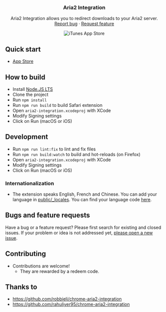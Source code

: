 <h3 align="center">Aria2 Integration</h3>
<p align="center">
    Aria2 Integration allows you to redirect downloads to your Aria2 server.
    <br>
    <a href="https://github.com/baptistecdr/aria2-integration-safari/issues/new">Report bug</a>
    ·
    <a href="https://github.com/baptistecdr/aria2-integration-safari/issues/new">Request feature</a>
</p>

<div align="center">

![iTunes App Store](https://img.shields.io/itunes/v/6476014369?label=App%20Store)

</div>

## Quick start

* [App Store](https://apps.apple.com/fr/app/aria2-integration/id6476014369)

## How to build

- Install [Node.JS LTS](https://nodejs.org/)
- Clone the project
- Run `npm install`
- Run `npm run build` to build Safari extension
- Open `aria2-integration.xcodeproj` with XCode
- Modify Signing settings
- Click on Run (macOS or iOS)


## Development

- Run `npm run lint:fix` to lint and fix files
- Run `npm run build:watch` to build and hot-reloads (on Firefox)
- Open `aria2-integration.xcodeproj` with XCode
- Modify Signing settings
- Click on Run (macOS or iOS)

### Internationalization

* The extension speaks English, French and Chinese. You can add your language
  in [public/_locales](https://github.com/baptistecdr/aria2-integration-safari/tree/main/public/_locales).
  You can find your language
  code [here](https://src.chromium.org/viewvc/chrome/trunk/src/third_party/cld/languages/internal/languages.cc#l23).

## Bugs and feature requests

Have a bug or a feature request? Please first search for existing and closed issues. If your problem or idea is not
addressed yet, [please open a new issue](https://github.com/baptistecdr/aria2-integration-safari/issues/new).

## Contributing

* Contributions are welcome!
    * They are rewarded by a redeem code.

## Thanks to

- https://github.com/robbielj/chrome-aria2-integration
- https://github.com/rahuliyer95/chrome-aria2-integration
